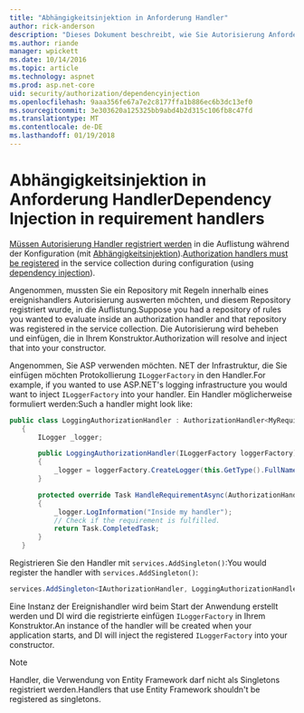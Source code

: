 ```yaml
---
title: "Abhängigkeitsinjektion in Anforderung Handler"
author: rick-anderson
description: "Dieses Dokument beschreibt, wie Sie Autorisierung Anforderung Handler in einer ASP.NET Core-app mithilfe der Abhängigkeitsinjektion einfügen."
ms.author: riande
manager: wpickett
ms.date: 10/14/2016
ms.topic: article
ms.technology: aspnet
ms.prod: asp.net-core
uid: security/authorization/dependencyinjection
ms.openlocfilehash: 9aaa356fe67a7e2c8177ffa1b886ec6b3dc13ef0
ms.sourcegitcommit: 3e303620a125325bb9abd4b2d315c106fb8c47fd
ms.translationtype: MT
ms.contentlocale: de-DE
ms.lasthandoff: 01/19/2018
---
```

# <a name="dependency-injection-in-requirement-handlers"></a><span data-ttu-id="580cb-103">Abhängigkeitsinjektion in Anforderung Handler</span><span class="sxs-lookup"><span data-stu-id="580cb-103">Dependency Injection in requirement handlers</span></span>

<a name="security-authorization-di"></a>

<span data-ttu-id="580cb-104">[Müssen Autorisierung Handler registriert werden](policies.md#handler-registration) in die Auflistung während der Konfiguration (mit [Abhängigkeitsinjektion](../../fundamentals/dependency-injection.md#fundamentals-dependency-injection)).</span><span class="sxs-lookup"><span data-stu-id="580cb-104">[Authorization handlers must be registered](policies.md#handler-registration) in the service collection during configuration (using [dependency injection](../../fundamentals/dependency-injection.md#fundamentals-dependency-injection)).</span></span>

<span data-ttu-id="580cb-105">Angenommen, mussten Sie ein Repository mit Regeln innerhalb eines ereignishandlers Autorisierung auswerten möchten, und diesem Repository registriert wurde, in die Auflistung.</span><span class="sxs-lookup"><span data-stu-id="580cb-105">Suppose you had a repository of rules you wanted to evaluate inside an authorization handler and that repository was registered in the service collection.</span></span> <span data-ttu-id="580cb-106">Die Autorisierung wird beheben und einfügen, die in Ihrem Konstruktor.</span><span class="sxs-lookup"><span data-stu-id="580cb-106">Authorization will resolve and inject that into your constructor.</span></span>

<span data-ttu-id="580cb-107">Angenommen, Sie ASP verwenden möchten. NET der Infrastruktur, die Sie einfügen möchten Protokollierung `ILoggerFactory` in den Handler.</span><span class="sxs-lookup"><span data-stu-id="580cb-107">For example, if you wanted to use ASP.NET's logging infrastructure you would want to inject `ILoggerFactory` into your handler.</span></span> <span data-ttu-id="580cb-108">Ein Handler möglicherweise formuliert werden:</span><span class="sxs-lookup"><span data-stu-id="580cb-108">Such a handler might look like:</span></span>

```csharp
public class LoggingAuthorizationHandler : AuthorizationHandler<MyRequirement>
   {
       ILogger _logger;

       public LoggingAuthorizationHandler(ILoggerFactory loggerFactory)
       {
           _logger = loggerFactory.CreateLogger(this.GetType().FullName);
       }

       protected override Task HandleRequirementAsync(AuthorizationHandlerContext context, MyRequirement requirement)
       {
           _logger.LogInformation("Inside my handler");
           // Check if the requirement is fulfilled.
           return Task.CompletedTask;
       }
   }
   ```

<span data-ttu-id="580cb-109">Registrieren Sie den Handler mit `services.AddSingleton()`:</span><span class="sxs-lookup"><span data-stu-id="580cb-109">You would register the handler with `services.AddSingleton()`:</span></span>

```csharp
services.AddSingleton<IAuthorizationHandler, LoggingAuthorizationHandler>();
```

<span data-ttu-id="580cb-110">Eine Instanz der Ereignishandler wird beim Start der Anwendung erstellt werden und DI wird die registrierte einfügen `ILoggerFactory` in Ihrem Konstruktor.</span><span class="sxs-lookup"><span data-stu-id="580cb-110">An instance of the handler will be created when your application starts, and DI will inject the registered `ILoggerFactory` into your constructor.</span></span>

> [!NOTE]
> <span data-ttu-id="580cb-111">Handler, die Verwendung von Entity Framework darf nicht als Singletons registriert werden.</span><span class="sxs-lookup"><span data-stu-id="580cb-111">Handlers that use Entity Framework shouldn't be registered as singletons.</span></span>

